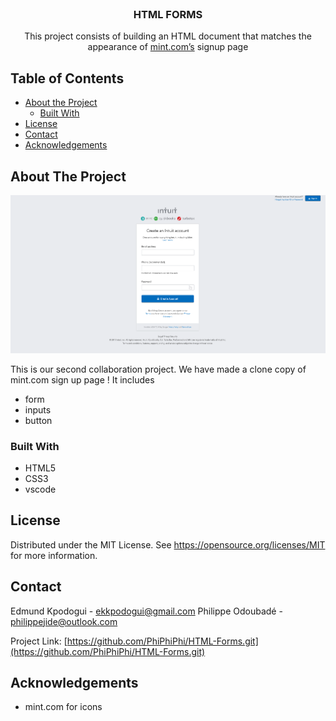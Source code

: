 <!-- PROJECT LOGO -->
<br />
<p align="center">
  <h3 align="center">HTML FORMS</h3>
  <p align="center">
    This project consists of building an HTML document that matches the appearance of <a href ="https://accounts.intuit.com/signup.html?offering_id=Intuit.ifs.mint&namespace_id=50000026&redirect_url=https%3A%2F%2Fmint.intuit.com%2Foverview.event%3Futm_medium%3Ddirect%26cta%3Dhero_sign_up_free_ProspectWeb%26ivid%3Dc8fe3d71-58ff-4faf-87d2-448743925869%26adobe_mc%3DMCMID%253D49158766005516314901585950021935351911%257CMCAID%253D2ED796B6852A3E7A-60000104A000C683%257CMCORGID%253D969430F0543F253D0A4C98C6%252540AdobeOrg%257CTS%253D1571853345%26ivid%3Dc8fe3d71-58ff-4faf-87d2-448743925869">mint.com’s</a> signup page
    <br />    
  </p>
</p>

<!-- TABLE OF CONTENTS -->

## Table of Contents

- [About the Project](#about-the-project)
  - [Built With](#built-with)
- [License](#license)
- [Contact](#contact)
- [Acknowledgements](#acknowledgements)

<!-- ABOUT THE PROJECT -->

## About The Project

[![Product Name Screen Shot][product-screenshot]](https://example.com)

This is our second collaboration project. We have made a clone copy of mint.com sign up page ! It includes

- form
- inputs
- button

### Built With

- HTML5
- CSS3
- vscode

<!-- LICENSE -->

## License

Distributed under the MIT License. See https://opensource.org/licenses/MIT for more information.

<!-- CONTACT -->

## Contact

Edmund Kpodogui - ekkpodogui@gmail.com
Philippe Odoubadé - philippejide@outlook.com

Project Link: [https://github.com/PhiPhiPhi/HTML-Forms.git](https://github.com/PhiPhiPhi/HTML-Forms.git)

<!-- ACKNOWLEDGEMENTS -->

## Acknowledgements

- mint.com for icons

<!-- MARKDOWN LINKS & IMAGES -->
<!-- https://www.markdownguide.org/basic-syntax/#reference-style-links -->

[product-screenshot]: img/screenshot.png
